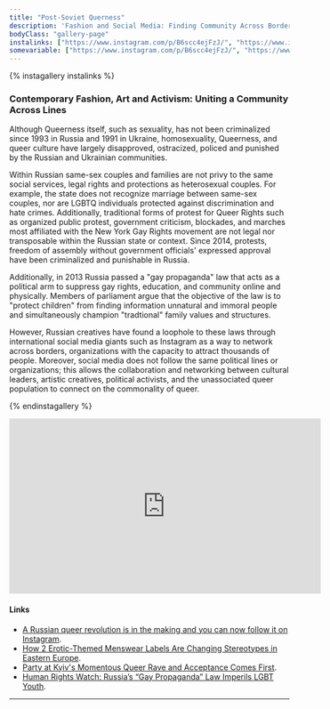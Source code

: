 ```yaml
---
title: "Post-Soviet Querness"
description: 'Fashion and Social Media: Finding Community Across Borders'
bodyClass: "gallery-page"
instalinks: ["https://www.instagram.com/p/B6scc4ejFzJ/", "https://www.instagram.com/p/CLUBQZknOVc/","https://www.instagram.com/p/CXOqKRFrQMF/", "https://www.instagram.com/p/B6vr2ZQjYJq/","https://www.instagram.com/p/BYvEqoUAqBc/?hl=en","https://www.instagram.com/p/B8tjuYzBUZL/"]
somevariable: ["https://www.instagram.com/p/B6scc4ejFzJ/", "https://www.instagram.com/p/CLUBQZknOVc/","https://www.instagram.com/p/CXOqKRFrQMF/", "https://www.instagram.com/p/B6vr2ZQjYJq/","https://www.instagram.com/p/BYvEqoUAqBc/?hl=en","https://www.instagram.com/p/B8tjuYzBUZL/"]
---
```

{% instagallery instalinks %}
### Contemporary Fashion, Art and Activism: Uniting a Community Across Lines 
Although Queerness itself, such as sexuality, has not been criminalized since 1993 in Russia and 1991 in Ukraine, homosexuality, Queerness, and queer culture have largely disapproved, ostracized, policed and punished by the Russian and Ukrainian communities. 

Within Russian same-sex couples and families are not privy to the same social services, legal rights and protections as heterosexual couples. For example, the state does not recognize marriage between same-sex couples, nor are LGBTQ individuals protected against discrimination and hate crimes. Additionally, traditional forms of protest for Queer Rights such as organized public protest, government criticism, blockades, and marches most affiliated with the New York Gay Rights movement are not legal nor transposable within the Russian state or context. Since 2014, protests, freedom of assembly without government officials' expressed approval have been criminalized and punishable in Russia. 

Additionally, in 2013 Russia passed a "gay propaganda" law that acts as a political arm to suppress gay rights, education, and community online and physically. Members of parliament argue that the objective of the law is to "protect children" from finding information unnatural and immoral people and simultaneously champion "tradtional" family values and structures. 


However, Russian creatives have found a loophole to these laws through international social media giants such as Instagram as a way to network across borders, organizations with the capacity to attract thousands of people. Moreover, social media does not follow the same political lines or organizations; this allows the collaboration and networking between cultural leaders, artistic creatives, political activists, and the unassociated queer population to connect on the commonality of queer. 

{% endinstagallery %}

<iframe width="560" height="315" src="https://www.youtube.com/embed/NetBsW8hIok" title="YouTube video player" frameborder="0" allow="accelerometer; autoplay; clipboard-write; encrypted-media; gyroscope; picture-in-picture" allowfullscreen></iframe>

#### Links 
- [A Russian queer revolution is in the making and you can now follow it on Instagram](https://www.calvertjournal.com/articles/show/11647/russian-queer-creatives-instagram-follow-of-the-week).
- [How 2 Erotic-Themed Menswear Labels Are Changing Stereotypes in Eastern Europe](https://www.vogue.com/article/ukraine-menswear-anton-belinskiy-ivan-frolov).
- [Party at Kyiv's Momentous Queer Rave and Acceptance Comes First](https://www.calvertjournal.com/features/show/11215/veselka-queer-rave-kyiv-ukraine-nightlife-lgbtq).
- [Human Rights Watch: Russia’s “Gay Propaganda” Law Imperils LGBT Youth](https://www.hrw.org/report/2018/12/12/no-support/russias-gay-propaganda-law-imperils-lgbt-youth#).

---


